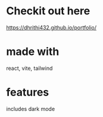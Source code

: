 # Checkit out here
https://dhrithi432.github.io/portfolio/

# made with
react, vite, tailwind

# features
includes dark mode
